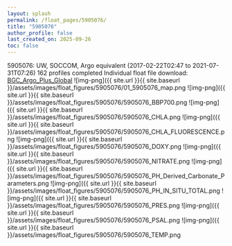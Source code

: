 ```yaml
---
layout: splash
permalink: /float_pages/5905076/
title: "5905076"
author_profile: false
last_created_on: 2025-09-26
toc: false
---
```

 
5905076: UW, SOCCOM, Argo equivalent (2017-02-22T02:47 to 2021-07-31T07:26)
162 profiles completed
Individual float file download: [BGC_Argo_Plus_Global](https://ftp.soest.hawaii.edu/bgc_argo_plus/Individual_Floats/outliers_removed/5905076_Sprof_processed.nc)
![img-png]({{ site.url }}{{ site.baseurl }}/assets/images/float_figures/5905076/01_5905076_map.png
![img-png]({{ site.url }}{{ site.baseurl }}/assets/images/float_figures/5905076/5905076_BBP700.png
![img-png]({{ site.url }}{{ site.baseurl }}/assets/images/float_figures/5905076/5905076_CHLA.png
![img-png]({{ site.url }}{{ site.baseurl }}/assets/images/float_figures/5905076/5905076_CHLA_FLUORESCENCE.png
![img-png]({{ site.url }}{{ site.baseurl }}/assets/images/float_figures/5905076/5905076_DOXY.png
![img-png]({{ site.url }}{{ site.baseurl }}/assets/images/float_figures/5905076/5905076_NITRATE.png
![img-png]({{ site.url }}{{ site.baseurl }}/assets/images/float_figures/5905076/5905076_PH_Derived_Carbonate_Parameters.png
![img-png]({{ site.url }}{{ site.baseurl }}/assets/images/float_figures/5905076/5905076_PH_IN_SITU_TOTAL.png
![img-png]({{ site.url }}{{ site.baseurl }}/assets/images/float_figures/5905076/5905076_PRES.png
![img-png]({{ site.url }}{{ site.baseurl }}/assets/images/float_figures/5905076/5905076_PSAL.png
![img-png]({{ site.url }}{{ site.baseurl }}/assets/images/float_figures/5905076/5905076_TEMP.png
